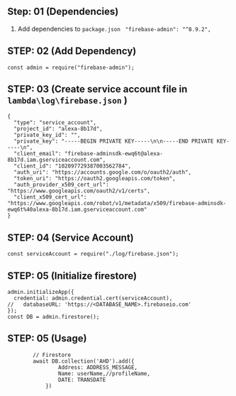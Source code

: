 ## Step: 01 (Dependencies)
1. Add dependencies to `package.json`
` "firebase-admin": "^8.9.2",`

## STEP: 02 (Add Dependency)
`const admin = require("firebase-admin");`

## STEP: 03 (Create service account file in `lambda\log\firebase.json` )
```
{
  "type": "service_account",
  "project_id": "alexa-8b17d",
  "private_key_id": "",
  "private_key": "-----BEGIN PRIVATE KEY-----\n\n-----END PRIVATE KEY-----\n",
  "client_email": "firebase-adminsdk-ewq6t@alexa-8b17d.iam.gserviceaccount.com",
  "client_id": "102097729387003562784",
  "auth_uri": "https://accounts.google.com/o/oauth2/auth",
  "token_uri": "https://oauth2.googleapis.com/token",
  "auth_provider_x509_cert_url": "https://www.googleapis.com/oauth2/v1/certs",
  "client_x509_cert_url": "https://www.googleapis.com/robot/v1/metadata/x509/firebase-adminsdk-ewq6t%40alexa-8b17d.iam.gserviceaccount.com"
}
```
## STEP: 04 (Service Account)
`const serviceAccount = require("./log/firebase.json");`

## STEP: 05 (Initialize firestore)
```
admin.initializeApp({
  credential: admin.credential.cert(serviceAccount),
//   databaseURL: 'https://<DATABASE_NAME>.firebaseio.com'
});
const DB = admin.firestore();
```
## STEP: 05 (Usage)
```
        // Firestore
        await DB.collection('AHD').add({
                Address: ADDRESS_MESSAGE,
                Name: userName,//profileName,
                DATE: TRANSDATE
            })
```